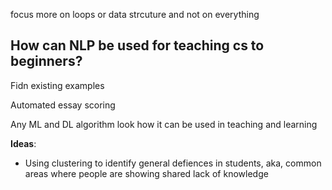 focus more on loops or data strcuture and not on everything

## How can NLP be used for teaching cs to beginners?

Fidn existing examples


Automated essay scoring

Any ML and DL algorithm look how it can be used in teaching and learning



**Ideas**:

- Using clustering to identify general defiences in students, aka, common areas where people are showing shared lack of knowledge